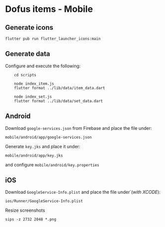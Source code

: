 # Dofus items - Mobile

## Generate icons
```
flutter pub run flutter_launcher_icons:main
```

## Generate data
Configure and execute the following:
```
    cd scripts

    node index_item.js
    flutter format ../lib/data/item_data.dart

    node index_set.js
    flutter format ../lib/data/set_data.dart
```

## Android
Download `google-services.json` from Firebase and place the file under:
```
mobile/android/app/google-services.json
```

Generate `key.jks` and place it under:
```
mobile/android/app/key.jks
```
and configure `mobile/android/key.properties`

## iOS
Download `GoogleService-Info.plist` and place the file under`(*with XCODE*):
```
ios/Runner/GoogleService-Info.plist
```

Resize screenshots
```
sips -z 2732 2048 *.png
```
